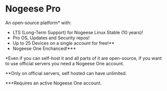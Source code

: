 # Nogeese Pro
An open-source platform* with:
- LTS (Long-Term Support) for Nogeese Linux Stable (10 years)!
- Pro OS, Updates and Security repos!
- Up to 25 Devices on a single account for free!**
- Nogeese One Enchanced!***


*Even if you can self-host it and all parts of it are open-source, if you want to use official servers you need a Nogeese One account.

**Only on official servers, self hosted can have unlimited.

***Requires an active Nogeese One account.
